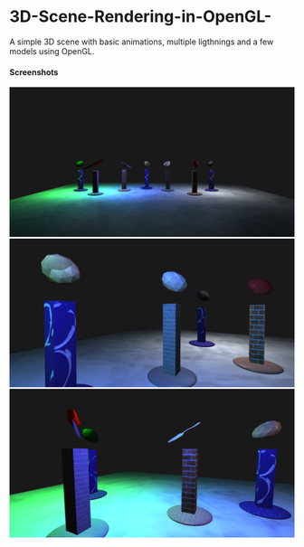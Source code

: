 # 3D-Scene-Rendering-in-OpenGL-

A simple 3D scene with basic animations, multiple ligthnings and a few models using OpenGL.

#### Screenshots 
![alt text](https://raw.githubusercontent.com/milesbr0/3D-Scene-Rendering-in-OpenGL-/master/Scene1.png)
![alt text](https://raw.githubusercontent.com/milesbr0/3D-Scene-Rendering-in-OpenGL-/master/Scene2.png)
![alt text](https://raw.githubusercontent.com/milesbr0/3D-Scene-Rendering-in-OpenGL-/master/Scene3.png)
